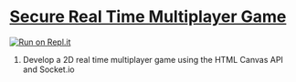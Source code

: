 # [Secure Real Time Multiplayer Game](https://www.freecodecamp.org/learn/information-security/information-security-projects/secure-real-time-multiplayer-game)

[![Run on Repl.it](https://repl.it/badge/github/pinglu85/fcc-secure-real-time-multiplayer-game)]()

1. Develop a 2D real time multiplayer game using the HTML Canvas API and Socket.io
